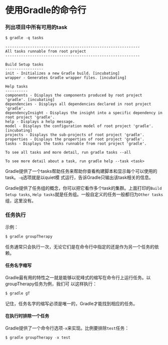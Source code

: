 使用Gradle的命令行
====================
### 列出项目中所有可用的task
```powershell
$ gradle -q tasks
```
```
------------------------------------------------------------
All tasks runnable from root project
------------------------------------------------------------

Build Setup tasks
-----------------
init - Initializes a new Gradle build. [incubating]
wrapper - Generates Gradle wrapper files. [incubating]

Help tasks
----------
components - Displays the components produced by root project 'gradle'. [incubating]
dependencies - Displays all dependencies declared in root project 'gradle'.
dependencyInsight - Displays the insight into a specific dependency in root project 'gradle'.
help - Displays a help message.
model - Displays the configuration model of root project 'gradle'. [incubating]
projects - Displays the sub-projects of root project 'gradle'.
properties - Displays the properties of root project 'gradle'.
tasks - Displays the tasks runnable from root project 'gradle'.

To see all tasks and more detail, run gradle tasks --all

To see more detail about a task, run gradle help --task <task>
```
Gradle提供了一个tasks帮助任务来帮助你查看构建脚本和显示每个可以使用的task。`-q`选项就是以quiet模
式运行，告诉Gradle只输出该task相关的信息。

Gradle提供了任务组的概念，你可以把它看作多个task的集群。上面打印的`Build Setup tasks`,
`Help tasks`就是任务组。一般自定义的任务一般都归为`Other tasks`组，这里没有。

### 任务执行
示例：
```powershell
$ gradle groupTherapy
```
任务通常只会执行一次，无论它们是在命令行中指定的还是作为另一个任务的依赖。
#### 任务名字缩写
Gradle最有用的特性之一就是能够以驼峰式的缩写在命令行上运行任务。以groupTherapy任务为例，我们可
以这样执行：
```powershell
$ gradle gT
```
记住，任务名字的缩写必须是唯一的，Gradle才能找到相应的任务。
#### 在执行时排除一个任务
Gradle提供了一个命令行选项`-x`来实现。比例要排除`test`任务：
```powershell
$ gradle groupTherapy -x test
```
